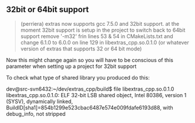 ## 32bit or 64bit support
> (perriera) extras now supports gcc 7.5.0 and 32bit support.
> at the moment 32bit support is setup in the project
> to switch back to 64bit support
> remove '-m32' frin lines 53 & 54 in CMakeLists.txt 
> and change 6.1.0 to 6.0.0 on line 129 in libextras_cpp.so.0.1.0
> (or whatever version of extras that supports 32 or 64 bit mode)

Now this might change again so you will have to be conscious of this parameter when setting up a project for 32bit support

To check what type of shared library you produced do this:

dev@src-svn6432:~/dev/extras_cpp/build$ file libextras_cpp.so.0.1.0
libextras_cpp.so.0.1.0: ELF 32-bit LSB shared object, Intel 80386, version 1 (SYSV), dynamically linked, BuildID[sha1]=854b1299e523cbac6487e574e009fdafe6193d88, with debug_info, not stripped



